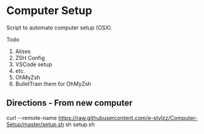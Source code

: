 # Computer Setup

Script to automate computer setup (OSX).

Todo

1. Alises
2. ZSH Config
3. VSCode setup
4. etc.
5. OhMyZsh
6. BulletTrain them for OhMyZsh

## Directions - From new computer

curl --remote-name https://raw.githubusercontent.com/e-stylzz/Computer-Setup/master/setup.sh
sh setup.sh
